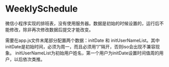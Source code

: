 # WeeklySchedule
微信小程序实现的排班表，没有使用服务器。数据是初始的时候设置的，运行后不能修改，除非再次修改数据后提交才能改变。

需要在app.js文件末尾部分配置两个数据：initDate 和 initUserNameList。其中initDate是初始时间，必须为周一，而且必须用“/”隔开，否则iso会出现不兼容现象。
initUserNameList为初始用户姓名，第一个用户为initDate设置时间值周的用户，以后依次类推。

